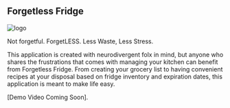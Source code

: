 ## Forgetless Fridge

![logo](https://user-images.githubusercontent.com/99233457/206286827-2df721ff-39c6-44a1-8680-d18631168502.PNG)

Not forgetful. ForgetLESS. Less Waste, Less Stress. 

This application is created with neurodivergent folx in mind, but anyone who shares the frustrations that comes with managing your kitchen can benefit from Forgetless Fridge. From creating your grocery list to having convenient recipes at your disposal based on fridge inventory and expiration dates, this application is meant to make life easy.

[Demo Video Coming Soon].
